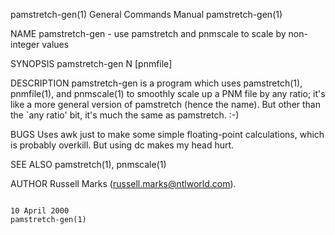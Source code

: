 pamstretch-gen(1)                                                                        General Commands Manual                                                                        pamstretch-gen(1)

NAME
       pamstretch-gen - use pamstretch and pnmscale to scale by non-integer values

SYNOPSIS
       pamstretch-gen N [pnmfile]

DESCRIPTION
       pamstretch-gen  is  a program which uses pamstretch(1), pnmfile(1), and pnmscale(1) to smoothly scale up a PNM file by any ratio; it's like a more general version of pamstretch (hence the name).
       But other than the `any ratio' bit, it's much the same as pamstretch. :-)

BUGS
       Uses awk just to make some simple floating-point calculations, which is probably overkill. But using dc makes my head hurt.

SEE ALSO
       pamstretch(1), pnmscale(1)

AUTHOR
       Russell Marks (russell.marks@ntlworld.com).

                                                                                              10 April 2000                                                                             pamstretch-gen(1)
